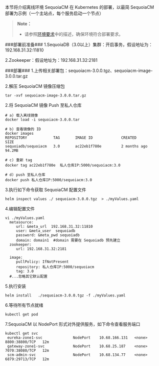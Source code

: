 本节将介绍离线环境 SequoiaCM 在 Kubernetes 的部署，以最简 SequoiaCM 部署为示例（一个主站点，每个服务启动一个节点）

>  **Note：**
> 
>  * 请参照[环境要求][Require]中的描述，确保环境符合部署要求。  

###部署前准备###
1.SequoiaDB（3.0以上）集群：开启事务，假设地址为：192.168.31.32:11810

2.Zookeeper：假设地址为：192.168.31.32:2181

###部署###
1.上传相关部署包：sequoiacm-3.0.0.tgz、sequoiacm-image-3.0.0.tar.gz

2.解压 SequoiaCM 镜像压缩包

```
tar -xvf sequoiacm-image-3.0.0.tar.gz
```

2.将 SequoiaCM 镜像 Push 至私人仓库

```
# a) 载入离线镜像
docker load -i sequoiacm-3.0.0.tar

# b) 查看镜像的 ID
docker images
REPOSITORY            TAG       IMAGE ID             CREATED             SIZE
sequoiadb/sequoiacm   3.0       ac22eb1f780e         2 months ago        94.2MB

# c) 重新 tag
docker tag ac22eb1f780e  私人仓库IP:5000/sequoiacm:3.0

# d) push 至私人仓库
docker push 私人仓库IP:5000/sequoiacm:3.0
```

3.执行如下命令获取 SequoiaCM 配置文件

```
helm inspect values ./ sequoiacm-3.0.0.tgz  > ./myValues.yaml
```

4.编辑配置文件

```
vi ./myValues.yaml
  metasource:
     url: &meta_url  192.168.31.32:11810
     user: &meta_user  sequoiadb
     password: &meta_pwd sequoiadb
     domain: domain1  #domain 需要在 Sequoiadb 预先建立
  zookeeper:
     url: 192.168.31.32:2181 

  image:
     pullPolicy: IfNotPresent
     repository: 私人仓库IP:5000/sequoiacm
     tag: 3.0
  #...忽略其它默认配置

```

5.执行安装

```
helm install   ./sequoiacm-3.0.0.tgz -f ./myValues.yaml
```
6.等待所有节点就绪

```
kubectl get pod 
```

7.SequoiaCM 以 NodePort 形式对外提供服务，如下命令查看服务端口

```
kubectl get svc
 eureka-zone1-svc              NodePort    10.68.166.131   <none>        8800:38800/TCP   12m
 gateway-zone1-svc             NodePort    10.68.25.187    <none>        7070:38080/TCP   12m
 scm-admin-svc                 NodePort    10.68.134.77    <none>        6879:29713/TCP   12m
```

[Require]:Kubernetes/SequoiaCM_Deploy/require.md
